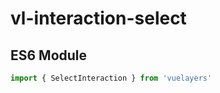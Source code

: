 # vl-interaction-select

## ES6 Module

```javascript
import { SelectInteraction } from 'vuelayers'
```

